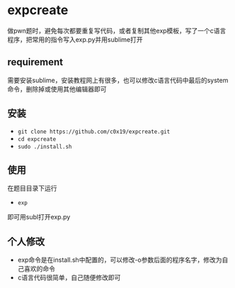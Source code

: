 # expcreate

做pwn题时，避免每次都要重复写代码，或者复制其他exp模板，写了一个c语言程序，把常用的指令写入exp.py并用sublime打开

## requirement

需要安装sublime，安装教程网上有很多，也可以修改c语言代码中最后的system命令，删除掉或使用其他编辑器即可

## 安装
- `git clone https://github.com/c0x19/expcreate.git`
- `cd expcreate`
- `sudo ./install.sh`

## 使用

在题目目录下运行

- `exp`

即可用subl打开exp.py

## 个人修改

- exp命令是在install.sh中配置的，可以修改-o参数后面的程序名字，修改为自己喜欢的命令
- c语言代码很简单，自己随便修改即可
